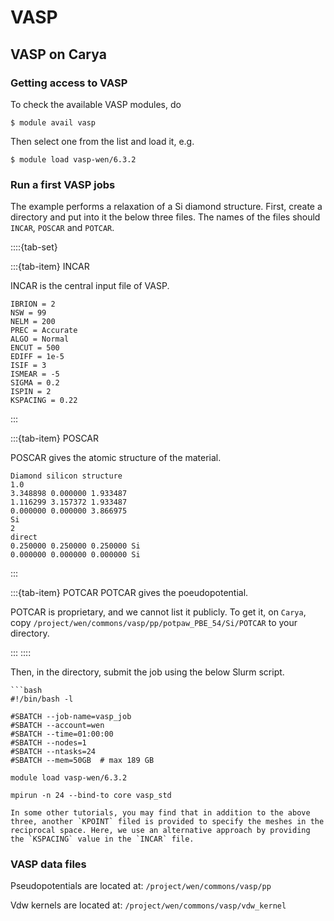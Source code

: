 # VASP

## VASP on Carya

### Getting access to VASP

To check the available VASP modules, do

```
$ module avail vasp
```

Then select one from the list and load it, e.g.

```
$ module load vasp-wen/6.3.2
```

### Run a first VASP jobs

The example performs a relaxation of a Si diamond structure. First, create a directory and put into it the below three files. The names of the files should `INCAR`, `POSCAR` and `POTCAR`.

::::{tab-set}

:::{tab-item} INCAR

INCAR is the central input file of VASP.

```
IBRION = 2
NSW = 99
NELM = 200
PREC = Accurate
ALGO = Normal
ENCUT = 500
EDIFF = 1e-5
ISIF = 3
ISMEAR = -5
SIGMA = 0.2
ISPIN = 2
KSPACING = 0.22
```

:::

:::{tab-item} POSCAR

POSCAR gives the atomic structure of the material.

```
Diamond silicon structure
1.0
3.348898 0.000000 1.933487
1.116299 3.157372 1.933487
0.000000 0.000000 3.866975
Si
2
direct
0.250000 0.250000 0.250000 Si
0.000000 0.000000 0.000000 Si
```

:::

:::{tab-item} POTCAR
POTCAR gives the poeudopotential.

POTCAR is proprietary, and we cannot list it publicly. To get it, on `Carya`, copy `/project/wen/commons/vasp/pp/potpaw_PBE_54/Si/POTCAR` to your directory.

:::
::::

Then, in the directory, submit the job using the below Slurm script.

````
```bash
#!/bin/bash -l

#SBATCH --job-name=vasp_job
#SBATCH --account=wen
#SBATCH --time=01:00:00
#SBATCH --nodes=1
#SBATCH --ntasks=24
#SBATCH --mem=50GB  # max 189 GB

module load vasp-wen/6.3.2

mpirun -n 24 --bind-to core vasp_std
````

```{note}
In some other tutorials, you may find that in addition to the above three, another `KPOINT` filed is provided to specify the meshes in the reciprocal space. Here, we use an alternative approach by providing the `KSPACING` value in the `INCAR` file.
```

### VASP data files

Pseudopotentials are located at: `/project/wen/commons/vasp/pp`

Vdw kernels are located at: `/project/wen/commons/vasp/vdw_kernel`
